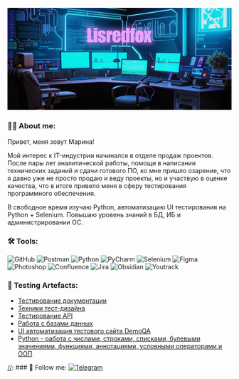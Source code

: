 ![Header](https://github.com/Lisredfox/Lisredfox/blob/c0d5919d9f8f7b076a325ec808850fafda70c238/assets/kandinsky-download-1728375236097%20%D0%BA%D0%BE%D0%BF%D0%B8%D1%8F.png)

### 👩‍💻 About me:
Привет, меня зовут Марина!

Мой интерес к IT-индустрии начинался в отделе продаж проектов. После пары лет аналитической работы, 
помощи в написании технических заданий и сдачи готового ПО, ко мне пришло озарение, что
я давно уже не просто продаю и веду проекты, но и участвую в оценке качества, что в итоге
привело меня в сферу тестирования программного обеспечения.

В свободное время изучаю Python, автоматизацию UI тестирования на Python + Selenium.
Повышаю уровень знаний в БД, ИБ и администрировании ОС.


### 🛠️ Tools:
![GitHub](https://img.shields.io/badge/-Github-000000?style=for-the-badge&logo=github&logoColor=0edcda)
![Postman](https://img.shields.io/badge/-Postman-000000?style=for-the-badge&logo=postman&logoColor=0edcda)
![Python](https://img.shields.io/badge/-Python-000000?style=for-the-badge&logo=python&logoColor=0edcda)
![PyCharm](https://img.shields.io/badge/-Pycharm-000000?style=for-the-badge&logo=pycharm&logoColor=0edcda)
![Selenium](https://img.shields.io/badge/-Selenium-000000?style=for-the-badge&logo=selenium&logoColor=0edcda)
![Figma](https://img.shields.io/badge/-Figma-000000?style=for-the-badge&logo=figma&logoColor=0edcda)
![Photoshop](https://img.shields.io/badge/-Photoshop-000000?style=for-the-badge&logo=adobe&logoColor=0edcda)
![Confluence](https://img.shields.io/badge/-Confluence-000000?style=for-the-badge&logo=confluence&logoColor=0edcda)
![Jira](https://img.shields.io/badge/-Jira-000000?style=for-the-badge&logo=jira&logoColor=0edcda)
![Obsidian](https://img.shields.io/badge/-Obsidian-000000?style=for-the-badge&logo=obsidian&logoColor=0edcda)
![Youtrack](https://img.shields.io/badge/-YouTrack-000000?style=for-the-badge&logo=jetbrains&logoColor=0edcda)

### 📌 Testing Artefacts:

- [Тестирование документации](https://github.com/Lisredfox/Test_Documentation)
- [Техники тест-дизайна](https://github.com/Lisredfox/Test_Design_Techniques)
- [Тестирование API](https://github.com/Lisredfox/API)
- [Работа с базами данных](https://github.com/Lisredfox/Database)
- [UI автоматизация тестового сайта DemoQA](https://github.com/Lisredfox/DemoQA/tree/master)
- [Python - работа с числами, строками, списками, булевыми значениями, функциями, аннотациями, условными операторами и 
ООП](https://github.com/Lisredfox/ITMO_Automation)

[//]: ### 🤝 Follow me:
[![Telegram](https://img.shields.io/badge/-Telegram-000000?style=for-the-badge&logo=telegram&logoColor=f38410)](https://t.me/lisredfox)

[//]: # ([![Anurag's GitHub stats]&#40;https://github-readme-stats.vercel.app/api?username=lisredfox&theme=cobalt&show_icons=true&#41;]&#40;https://github.com/anuraghazra/github-readme-stats&#41;)

